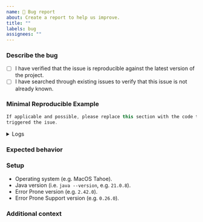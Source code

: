 ```yaml
---
name: 🐛 Bug report
about: Create a report to help us improve.
title: ""
labels: bug
assignees: ""
---
```


### Describe the bug

<!-- Provide a clear and concise description of what the bug or issue is. -->

- [ ] I have verified that the issue is reproducible against the latest version
      of the project.
- [ ] I have searched through existing issues to verify that this issue is not
      already known.

### Minimal Reproducible Example

<!-- Provide a clear and concise description of what happened. Please include
steps on how to reproduce the issue. -->

```java
If applicable and possible, please replace this section with the code that
triggered the isue.
```

<details>
<summary>Logs</summary>

```sh
Please replace this sentence with log output, if applicable.
```
</details>

### Expected behavior

<!-- Provide a clear and concise description of what you expected to happen. -->

### Setup

<!-- Please complete the following information: -->

- Operating system (e.g. MacOS Tahoe).
- Java version (i.e. `java --version`, e.g. `21.0.8`).
- Error Prone version (e.g. `2.42.0`).
- Error Prone Support version (e.g. `0.26.0`).

### Additional context

<!-- Provide any other context about the problem here. -->
